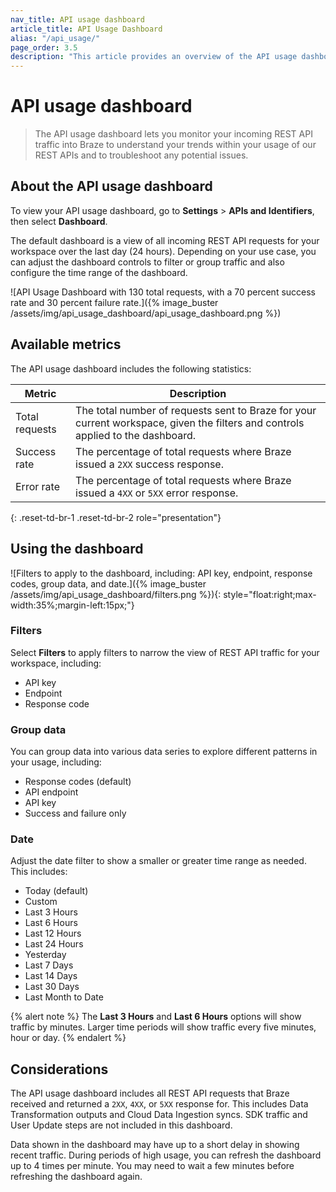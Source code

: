 ```yaml
---
nav_title: API usage dashboard
article_title: API Usage Dashboard
alias: "/api_usage/"
page_order: 3.5
description: "This article provides an overview of the API usage dashboard."
---
```


# API usage dashboard

> The API usage dashboard lets you monitor your incoming REST API traffic into Braze to understand your trends within your usage of our REST APIs and to troubleshoot any potential issues.

## About the API usage dashboard

To view your API usage dashboard, go to **Settings** > **APIs and Identifiers**, then select **Dashboard**.

The default dashboard is a view of all incoming REST API requests for your workspace over the last day (24 hours). Depending on your use case, you can adjust the dashboard controls to filter or group traffic and also configure the time range of the dashboard.

![API Usage Dashboard with 130 total requests, with a 70 percent success rate and 30 percent failure rate.]({% image_buster /assets/img/api_usage_dashboard/api_usage_dashboard.png %})

## Available metrics

The API usage dashboard includes the following statistics:

| Metric         | Description |
|----------------|-------------|
| Total requests | The total number of requests sent to Braze for your current workspace, given the filters and controls applied to the dashboard. |
| Success rate   | The percentage of total requests where Braze issued a `2XX` success response. |
| Error rate     | The percentage of total requests where Braze issued a `4XX` or `5XX` error response. |
{: .reset-td-br-1 .reset-td-br-2 role="presentation"}

## Using the dashboard

![Filters to apply to the dashboard, including: API key, endpoint, response codes, group data, and date.]({% image_buster /assets/img/api_usage_dashboard/filters.png %}){: style="float:right;max-width:35%;margin-left:15px;"}

### Filters

Select **Filters** to apply filters to narrow the view of REST API traffic for your workspace, including:

- API key
- Endpoint
- Response code

### Group data

You can group data into various data series to explore different patterns in your usage, including:

- Response codes (default)
- API endpoint
- API key
- Success and failure only

### Date

Adjust the date filter to show a smaller or greater time range as needed. This includes:

- Today (default)
- Custom
- Last 3 Hours
- Last 6 Hours
- Last 12 Hours
- Last 24 Hours
- Yesterday
- Last 7 Days
- Last 14 Days
- Last 30 Days
- Last Month to Date

{% alert note %}
The **Last 3 Hours** and **Last 6 Hours** options will show traffic by minutes. Larger time periods will show traffic every five minutes, hour or day.
{% endalert %}

## Considerations

The API usage dashboard includes all REST API requests that Braze received and returned a `2XX`, `4XX`, or `5XX` response for. This includes Data Transformation outputs and Cloud Data Ingestion syncs. SDK traffic and User Update steps are not included in this dashboard.

Data shown in the dashboard may have up to a short delay in showing recent traffic. During periods of high usage, you can refresh the dashboard up to 4 times per minute. You may need to wait a few minutes before refreshing the dashboard again.
